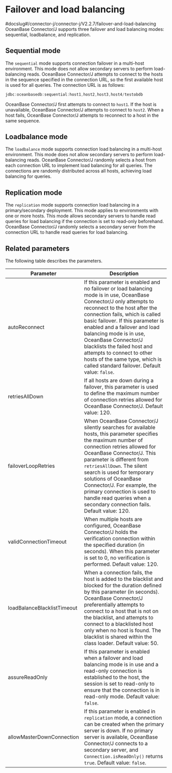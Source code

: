 Failover and load balancing 
================================================
#docslug#/connector-j/connector-j/V2.2.7/failover-and-load-balancing
OceanBase Connector/J supports three failover and load balancing modes: sequential, loadbalance, and replication. 

Sequential mode 
---------------------------------

The `sequential` mode supports connection failover in a multi-host environment. This mode does not allow secondary servers to perform load-balancing reads. OceanBase Connector/J attempts to connect to the hosts in the sequence specified in the connection URL, so the first available host is used for all queries.
The connection URL is as follows:

```java
jdbc:oceanbasedb:sequential:host1,host2,host3,host4/testobdb
```



OceanBase Connector/J first attempts to connect to `host1`. If the host is unavailable, OceanBase Connector/J attempts to connect to `host2`. When a host fails, OceanBase Connector/J attempts to reconnect to a host in the same sequence. 

Loadbalance mode 
----------------------------------

The `loadbalance` mode supports connection load balancing in a multi-host environment. This mode does not allow secondary servers to perform load-balancing reads. OceanBase Connector/J randomly selects a host from each connection URL to implement load balancing for all queries. The connections are randomly distributed across all hosts, achieving load balancing for queries. 

Replication mode 
----------------------------------

The `replication` mode supports connection load balancing in a primary/secondary deployment. This mode applies to environments with one or more hosts. This mode allows secondary servers to handle read queries for load balancing if the connection is set to read-only beforehand. OceanBase Connector/J randomly selects a secondary server from the connection URL to handle read queries for load balancing. 

Related parameters 
------------------------------------

The following table describes the parameters. 


|        **Parameter**        |                                                                                                                                                                                                                                        **Description**                                                                                                                                                                                                                                        |
|-----------------------------|-----------------------------------------------------------------------------------------------------------------------------------------------------------------------------------------------------------------------------------------------------------------------------------------------------------------------------------------------------------------------------------------------------------------------------------------------------------------------------------------------|
| autoReconnect               | If this parameter is enabled and no failover or load balancing mode is in use, OceanBase Connector/J only attempts to reconnect to the host after the connection fails, which is called basic failover.  If this parameter is enabled and a failover and load balancing mode is in use, OceanBase Connector/J blacklists the failed host and attempts to connect to other hosts of the same type, which is called standard failover.  Default value: `false`. |
| retriesAllDown              | If all hosts are down during a failover, this parameter is used to define the maximum number of connection retries allowed for OceanBase Connector/J.  Default value: 120.                                                                                                                                                                                                                                                                                                    |
| failoverLoopRetries         | When OceanBase Connector/J silently searches for available hosts, this parameter specifies the maximum number of connection retries allowed for OceanBase Connector/J. This parameter is different from `retriesAllDown`. The silent search is used for temporary solutions of OceanBase Connector/J. For example, the primary connection is used to handle read queries when a secondary connection fails.  Default value: 120.                                              |
| validConnectionTimeout      | When multiple hosts are configured, OceanBase Connector/J holds the verification connection within the specified duration (in seconds). When this parameter is set to 0, no verification is performed.  Default value: 120.                                                                                                                                                                                                                                                   |
| loadBalanceBlacklistTimeout | When a connection fails, the host is added to the blacklist and blocked for the duration defined by this parameter (in seconds). OceanBase Connector/J preferentially attempts to connect to a host that is not on the blacklist, and attempts to connect to a blacklisted host only when no host is found.  The blacklist is shared within the class loader.  Default value: 50.                                                                             |
| assureReadOnly              | If this parameter is enabled when a failover and load balancing mode is in use and a read-only connection is established to the host, the session is set to read-only to ensure that the connection is in read-only mode.  Default value: `false`.                                                                                                                                                                                                                            |
| allowMasterDownConnection   | If this parameter is enabled in `replication` mode, a connection can be created when the primary server is down. If no primary server is available, OceanBase Connector/J connects to a secondary server, and `Connection.isReadOnly()` returns `true`.  Default value: `false`.                                                                                                                                                                                              |


